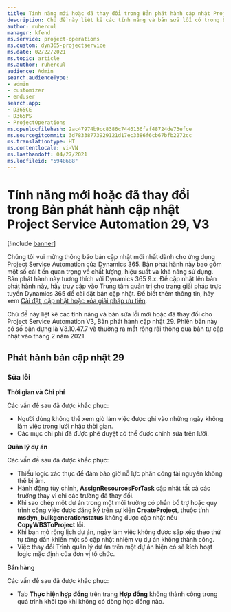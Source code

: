 ```yaml
---
title: Tính năng mới hoặc đã thay đổi trong Bản phát hành cập nhật Project Service Automation 29, V3
description: Chủ đề này liệt kê các tính năng và bản sửa lỗi có trong Bản phát hành cập nhật Project Service Automation 29, V3.
author: ruhercul
manager: kfend
ms.service: project-operations
ms.custom: dyn365-projectservice
ms.date: 02/22/2021
ms.topic: article
ms.author: ruhercul
audience: Admin
search.audienceType:
- admin
- customizer
- enduser
search.app:
- D365CE
- D365PS
- ProjectOperations
ms.openlocfilehash: 2ac47974b9cc8386c7446136faf48724de73efce
ms.sourcegitcommit: 3d78338773929121d17ec3386f6cb67bfb2272cc
ms.translationtype: HT
ms.contentlocale: vi-VN
ms.lasthandoff: 04/27/2021
ms.locfileid: "5948688"
---
```

# <a name="whats-new-or-changed-in-project-service-automation-update-release-29-v3"></a>Tính năng mới hoặc đã thay đổi trong Bản phát hành cập nhật Project Service Automation 29, V3

[!include [banner](../includes/psa-now-project-operations.md)]

Chúng tôi vui mừng thông báo bản cập nhật mới nhất dành cho ứng dụng Project Service Automation của Dynamics 365. Bản phát hành này bao gồm một số cải tiến quan trọng về chất lượng, hiệu suất và khả năng sử dụng. Bản phát hành này tương thích với Dynamics 365 9.x. Để cập nhật lên bản phát hành này, hãy truy cập vào Trung tâm quản trị cho trang giải pháp trực tuyến Dynamics 365 để cài đặt bản cập nhật. Để biết thêm thông tin, hãy xem [Cài đặt, cập nhật hoặc xóa giải pháp ưu tiên](/power-platform/admin/install-remove-preferred-solution).

Chủ đề này liệt kê các tính năng và bản sửa lỗi mới hoặc đã thay đổi cho Project Service Automation V3, Bản phát hành cập nhật 29. Phiên bản này có số bản dựng là V3.10.47.7 và thường ra mắt rộng rãi thông qua bản tự cập nhật vào tháng 2 năm 2021.

## <a name="update-release-29"></a>Phát hành bản cập nhật 29

### <a name="bug-fixes"></a>Sửa lỗi

**Thời gian và Chi phí**

Các vấn đề sau đã được khắc phục:

- Người dùng không thể xem giờ làm việc được ghi vào những ngày không làm việc trong lưới nhập thời gian.
- Các mục chi phí đã được phê duyệt có thể được chỉnh sửa trên lưới.

**Quản lý dự án**

Các vấn đề sau đã được khắc phục:

- Thiếu logic xác thực để đảm bảo giờ nỗ lực phân công tài nguyên không thể bị âm.
- Hành động tùy chỉnh, **AssignResourcesForTask** cập nhật tất cả các trường thay vì chỉ các trường đã thay đổi.
- Khi sao chép một dự án trong một môi trường có phần bổ trợ hoặc quy trình công việc được đăng ký trên sự kiện **CreateProject**, thuộc tính **msdyn_bulkgenerationstatus** không được cập nhật nếu **CopyWBSToProject** lỗi.
- Khi bạn mở rộng lịch dự án, ngày làm việc không được sắp xếp theo thứ tự tăng dần khiến một số cập nhật nhiệm vụ dự án không thành công.
- Việc thay đổi Trình quản lý dự án trên một dự án hiện có sẽ kích hoạt logic mặc định của đơn vị tổ chức.

**Bán hàng**

Các vấn đề sau đã được khắc phục:

- Tab **Thực hiện hợp đồng** trên trang **Hợp đồng** không thành công trong quá trình khởi tạo khi không có dòng hợp đồng nào.